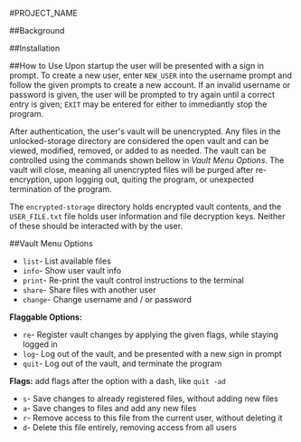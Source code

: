 #PROJECT_NAME

##Background

##Installation

##How to Use
Upon startup the user will be presented with a sign in prompt. To create a new user, enter `NEW_USER` into the username prompt and follow the given prompts to create a new account. If an invalid username or password is given, the user will be prompted to try again until a correct entry is given; `EXIT` may be entered for either to immediantly stop the program. 

After authentication, the user's vault will be unencrypted. Any files in the unlocked-storage directory are considered the open vault and can be viewed, modified, removed, or added to as needed. The vault can be controlled using the commands shown bellow in _Vault Menu Options_. The vault will close, meaning all unencrypted files will be purged after re-encryption, upon logging out, quiting the program, or unexpected termination of the program. 

The `encrypted-storage` directory holds encrypted vault contents, and the `USER_FILE.txt` file holds user information and file decryption keys. Neither of these should be interacted with by the user.

##Vault Menu Options
- `list`- List available files
- `info`- Show user vault info
- `print`- Re-print the vault control instructions to the terminal
- `share`- Share files with another user
- `change`- Change username and / or password

**Flaggable Options:**
- `re`- Register vault changes by applying the given flags, while staying logged in
- `log`- Log out of the vault, and be presented with a new sign in prompt
- `quit`- Log out of the vault, and terminate the program

**Flags:** add flags after the option with a dash, like `quit -ad`
- `s`- Save changes to already registered files, without adding new files
- `a`- Save changes to files and add any new files
- `r`- Remove access to this file from the current user, without deleting it
- `d`- Delete this file entirely, removing access from all users